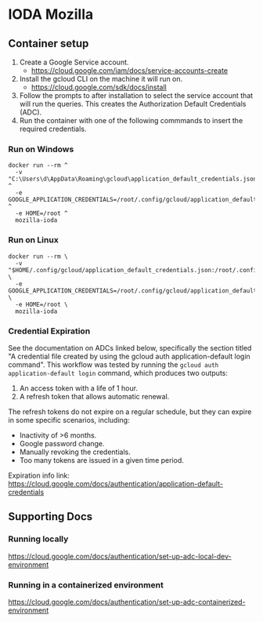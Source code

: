 # IODA Mozilla

## Container setup

1. Create a Google Service account.
    - https://cloud.google.com/iam/docs/service-accounts-create
2. Install the gcloud CLI on the machine it will run on.
    - https://cloud.google.com/sdk/docs/install
3. Follow the prompts to after installation to select the service account that will run the queries. This creates the Authorization Default Credentials (ADC).
4. Run the container with one of the following commmands to insert the required credentials.

### Run on Windows

```
docker run --rm ^
  -v "C:\Users\d\AppData\Roaming\gcloud\application_default_credentials.json:/root/.config/gcloud/application_default_credentials.json" ^
  -e GOOGLE_APPLICATION_CREDENTIALS=/root/.config/gcloud/application_default_credentials.json ^
  -e HOME=/root ^
  mozilla-ioda
```

### Run on Linux

```
docker run --rm \
  -v "$HOME/.config/gcloud/application_default_credentials.json:/root/.config/gcloud/application_default_credentials.json" \
  -e GOOGLE_APPLICATION_CREDENTIALS=/root/.config/gcloud/application_default_credentials.json \
  -e HOME=/root \
  mozilla-ioda
```

### Credential Expiration

See the documentation on ADCs linked below, specifically the section titled "A credential file created by using the gcloud auth application-default login command".
This workflow was tested by running the `gcloud auth application-default login` command, which produces two outputs:
  1. An access token with a life of 1 hour.
  2. A refresh token that allows automatic renewal.

The refresh tokens do not expire on a regular schedule, but they can expire in some specific scenarios, including:
  - Inactivity of >6 months.
  - Google password change.
  - Manually revoking the credentials.
  - Too many tokens are issued in a given time period.


Expiration info link:
https://cloud.google.com/docs/authentication/application-default-credentials

## Supporting Docs

### Running locally
https://cloud.google.com/docs/authentication/set-up-adc-local-dev-environment

### Running in a containerized environment
https://cloud.google.com/docs/authentication/set-up-adc-containerized-environment